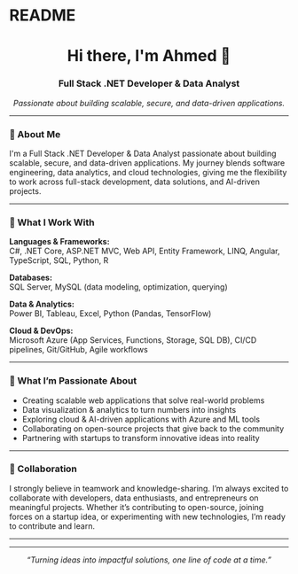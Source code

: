 # README
<!-- Lysergicahmed | GitHub Profile README -->

<h1 align="center">Hi there, I'm Ahmed 👋</h1>
<h3 align="center">Full Stack .NET Developer & Data Analyst</h3>

<p align="center">
  <em>Passionate about building scalable, secure, and data-driven applications.</em>
</p>

---

### 🚀 About Me

I'm a Full Stack .NET Developer & Data Analyst passionate about building scalable, secure, and data-driven applications. My journey blends software engineering, data analytics, and cloud technologies, giving me the flexibility to work across full-stack development, data solutions, and AI-driven projects.

---

### 🔧 What I Work With

**Languages & Frameworks:**  
C#, .NET Core, ASP.NET MVC, Web API, Entity Framework, LINQ, Angular, TypeScript, SQL, Python, R

**Databases:**  
SQL Server, MySQL (data modeling, optimization, querying)

**Data & Analytics:**  
Power BI, Tableau, Excel, Python (Pandas, TensorFlow)

**Cloud & DevOps:**  
Microsoft Azure (App Services, Functions, Storage, SQL DB), CI/CD pipelines, Git/GitHub, Agile workflows

---

### 🚀 What I’m Passionate About

- Creating scalable web applications that solve real-world problems
- Data visualization & analytics to turn numbers into insights
- Exploring cloud & AI-driven applications with Azure and ML tools
- Collaborating on open-source projects that give back to the community
- Partnering with startups to transform innovative ideas into reality

---

### 🤝 Collaboration

I strongly believe in teamwork and knowledge-sharing. I’m always excited to collaborate with developers, data enthusiasts, and entrepreneurs on meaningful projects. Whether it’s contributing to open-source, joining forces on a startup idea, or experimenting with new technologies, I’m ready to contribute and learn.

---

<!-- Optionally, add your own social links & stats below! -->
<!--
### 🌐 Connect With Me

[![LinkedIn](https://img.shields.io/badge/LinkedIn-blue?style=flat-square&logo=linkedin)](YOUR-LINKEDIN-URL)
[![Twitter](https://img.shields.io/badge/Twitter-blue?style=flat-square&logo=twitter)](YOUR-TWITTER-URL)
[![Portfolio](https://img.shields.io/badge/Portfolio-website?style=flat-square&logo=google-chrome)](YOUR-WEBSITE-URL)

### 📊 GitHub Stats

![Lysergicahmed's GitHub stats](https://github-readme-stats.vercel.app/api?username=Lysergicahmed&show_icons=true&theme=radical)
-->

---

<p align="center">
  <em>“Turning ideas into impactful solutions, one line of code at a time.”</em>
</p>
